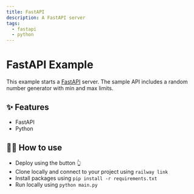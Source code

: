 ```yaml
---
title: FastAPI
description: A FastAPI server
tags:
  - fastapi
  - python
---
```


# FastAPI Example

This example starts a [FastAPI](https://fastapi.tiangolo.com/) server. The sample API includes a random number generator with min and max limits.

## ✨ Features

- FastAPI
- Python

## 💁‍♀️ How to use

- Deploy using the button 👆
- Clone locally and connect to your project using `railway link`
- Install packages using `pip install -r requirements.txt`
- Run locally using `python main.py`
